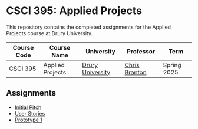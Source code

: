 # CSCI 395: Applied Projects

This repository contains the completed assignments for the Applied Projects course at Drury University.

| Course Code | Course Name      | University                            | Professor                                    | Term        |
|-------------|------------------|---------------------------------------|----------------------------------------------|-------------|
| CSCI 395    | Applied Projects | [Drury University](https://drury.edu) | [Chris Branton](https://github.com/cbranton) | Spring 2025 |

## Assignments

* [Initial Pitch](assignments/initial_pitch#readme)
* [User Stories](assignments/user_stories#readme)
* [Prototype 1](assignments/prototype_1#readme)
